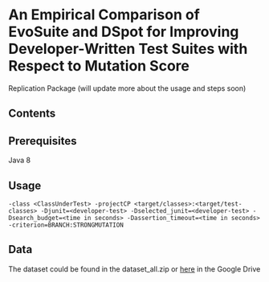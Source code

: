 # An Empirical Comparison of EvoSuite and DSpot for Improving Developer-Written Test Suites with Respect to Mutation Score

Replication Package (will update more about the usage and steps soon)

## Contents

## Prerequisites
Java 8


## Usage
```-class <ClassUnderTest> -projectCP <target/classes>:<target/test-classes> -Djunit=<developer-test> -Dselected_junit=<developer-test> -Dsearch_budget=<time in seconds> -Dassertion_timeout=<time in seconds> -criterion=BRANCH:STRONGMUTATION```

## Data
The dataset could be found in the dataset_all.zip or [here](https://drive.google.com/file/d/1LTIn8u8Ea__JfY3Dnxtk4qU48Ml0CpkQ/view?usp=sharing) in the Google Drive
